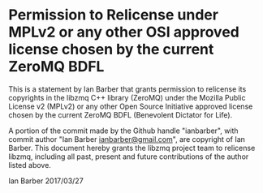 # Permission to Relicense under MPLv2 or any other OSI approved license chosen by the current ZeroMQ BDFL

This is a statement by Ian Barber
that grants permission to relicense its copyrights in the libzmq C++
library (ZeroMQ) under the Mozilla Public License v2 (MPLv2) or any other 
Open Source Initiative approved license chosen by the current ZeroMQ 
BDFL (Benevolent Dictator for Life).

A portion of the commit made by the Github handle "ianbarber", with
commit author "Ian Barber <ianbarber@gmail.com>", are copyright of Ian Barber.
This document hereby grants the libzmq project team to relicense libzmq, 
including all past, present and future contributions of the author listed above.

Ian Barber
2017/03/27
